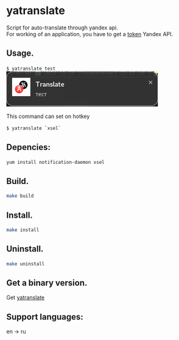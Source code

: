 # yatranslate
Script for auto-translate through yandex api.  
For working of an application, you have to get a [token](https://translate.yandex.ru/developers/keys) Yandex API.  
## Usage.

`$ yatranslate test` 
![example](/img/example.png)

This command can set on hotkey
```bash
$ yatranslate `xsel`
```
## Depencies:
`yum install notification-daemon xsel`
## Build.
```bash
make build
```
## Install.
```bash
make install
```
## Uninstall.

```bash
make uninstall
```
## Get a binary version.

Get [yatranslate](https://github.com/linuxoid69/yatranslate/releases)  

## Support languages:
en -> ru
